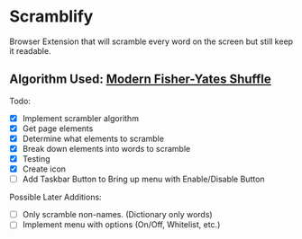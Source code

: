 # Scramblify
Browser Extension that will scramble every word on the screen but still keep it readable.

## Algorithm Used: [Modern Fisher-Yates Shuffle](https://en.wikipedia.org/wiki/Fisher%E2%80%93Yates_shuffle#The_modern_algorithm)

Todo:
- [X] Implement scrambler algorithm
- [X] Get page elements
- [X] Determine what elements to scramble
- [X] Break down elements into words to scramble
- [X] Testing
- [X] Create icon
- [ ] Add Taskbar Button to Bring up menu with Enable/Disable Button

Possible Later Additions:
- [ ] Only scramble non-names. (Dictionary only words)
- [ ] Implement menu with options (On/Off, Whitelist, etc.)